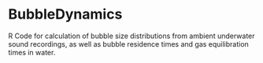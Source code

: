 # BubbleDynamics
R Code for calculation of bubble size distributions from ambient underwater sound recordings, as well as bubble residence times and gas equilibration times in water.
